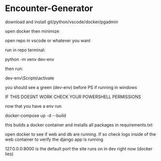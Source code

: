 # Encounter-Generator

download and install git/python/vscode/docker/pgadmin

open docker then minimize

open repo in vscode or whatever you want

run in repo terminal:

python -m venv dev-env

then run: 

dev-env\Scripts\activate

you should see a green (dev-env) before PS  if running in windows

IF THIS DOESNT WORK CHECK YOUR POWERSHELL PERMISSIONS

now that you have a env run

docker-compose up -d --build

this builds a docker container and installs all packages in requirements.txt

open docker to see if web and db are running. If so check logs inside of the web container to verify the django app is running

127.0.0.0:8000 is the default port the site runs on in dev right now (docker lies)
